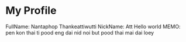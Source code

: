 # My Profile
FullName: Nantaphop Thankeattiwutti
NickName: Att
Hello world
MEMO: pen kon thai ti pood eng dai nid noi but pood thai mai dai loey
